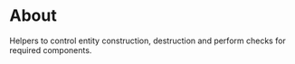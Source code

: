 # About

Helpers to control entity construction, destruction and perform checks for required components.
